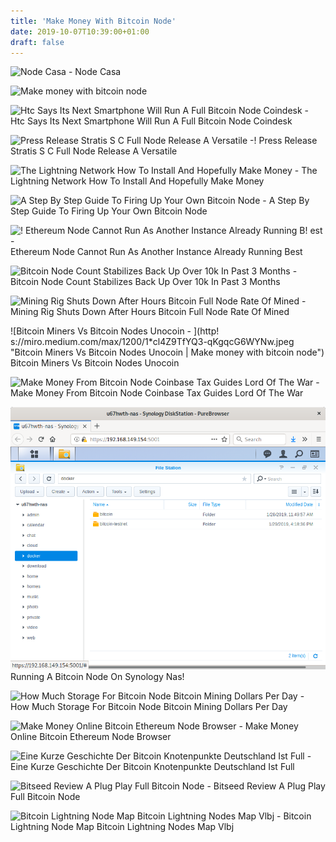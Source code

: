 ```yaml
---
title: 'Make Money With Bitcoin Node'
date: 2019-10-07T10:39:00+01:00
draft: false
---
```


![Node Casa - ](https://keys.casa/wp-content/themes/casa-marketing/resources/images/temp/NodeIllustration@2x.png "Node Casa | Make money with bitcoin node") Node Casa

![Make money with bitcoin node](https://i.redd.it/i5emu85thszy.png "Make money with bitcoin node") 

![Htc Says Its Next Smartphone Will Run A Full Bitcoin Node Coindesk - ](https://static.coindesk.com/wp-content/uploads/2019/05/Image-from-iOS-7-860x430.jpg "Htc Says Its Next Smartphone Will Run A Full Bitcoin Node Coindesk | Make money with bitcoin node") Htc Says Its Next Smartphone Will Run A Full Bitcoin Node Coindesk

![Press Release Stratis S C Full Node Release A Versatile -!    ](https://nulltx.com/wp-content/uploads/2018/12/stratis-node.png "Press Release Stratis S C Full Node Release A Versatile | Make money with bitcoin node") Press Release Stratis S C Full Node Release A Versatile

![The Lightning Network How To Install And Hopefully Make Money - ](https://miro.medium.com/max/1200/1*QHJ5kR9jrQBjO_FHwL59ww.jpeg "The Lightning Network How To Install And Hopefully Make Money | Make money with bitcoin node") The Lightning Network How To Install And Hopefully Make Money

![A Step By Step Guide To Firing Up Your Own Bitcoin Node - ](https://99bitcoins.com/wp-content/uploads/2015/12/sync-blockchain.png "A Step By Step Guide To Firing Up Your Own Bitcoin Node | Make money with bitcoin node") A Step By Step Guide To Firing Up Your Own Bitcoin Node

![!   Ethereum Node Cannot Run As Another Instance Already Running B!   est - ](https://pbs.twimg.com/media/D6TLGZbWAAIhgUi.jpg "Ethereum Node Cannot Run As Another Instance Already Running Best | Make money with bitcoin node") Ethereum Node Cannot Run As Another Instance Already Running Best

![Bitcoin Node Count Stabilizes Back Up Over 10k In Past 3 Months - ](https://bitcoinist.com/wp-content/uploads/2019/01/shutterstock_725917057.jpg "Bitcoin Node Count Stabilizes Back Up Over 10k In Past 3 Months | Make money with bitcoin node") Bitcoin Node Count Stabilizes Back Up Over 10k In Past 3 Months

![Mining Rig Shuts Down After Hours Bitcoin Full Node Rate Of Mined - ](https://cdn-images-1.medium.com/max/845/1*RgV-stTR8pvSG0tLNR1FRQ.png "Mining Rig Shuts Down After Hours Bitcoin Full Node Rate Of Mined | Make money with bitcoin node") Mining Rig Shuts Down After Hours Bitcoin Full Node Rate Of Mined

![Bitcoin Miners Vs Bitcoin Nodes Unocoin - ](http!   s://miro.medium.com/max/1200/1*cl4Z9TfYQ3-qKgqcG6WYNw.jpeg "Bitcoin Miners Vs Bitcoin Nodes Unocoin | Make money with bitcoin node") Bitcoin Miners Vs Bitcoin Nodes Unocoin

![Make Money From Bitcoin Node Coinbase Tax Guides Lord Of The War - ](https://i.pinimg.com/736x/c2/30/af/c230af6060682dfd814e1836d50b1eb3.jpg "Make Money From Bitcoin Node Coinbase Tax Guides Lord Of The War | Make money with bitcoin node") Make Money From Bitcoin Node Coinbase Tax Guides Lord Of The War

![Running A Bitcoin Node On Synology Nas - ](https://raw.githubusercontent.com/BitcoinDeveloperNetwork/tutorials/master/running-a-node-on-synology/images/CdpkwsY.png "Running A Bitcoin Node On Synology Nas | Make money with bitcoin node") Running A Bitcoin Node On Synology Nas!

![How Much Storage For Bitcoin Node Bitcoin Mining Dollars Per Day - ](https://i.imgur.com/2IYdsqU.png "How Much Storage For Bitcoin Node Bitcoin Mining Dollars Per Day | Make money with bitcoin node") How Much Storage For Bitcoin Node Bitcoin Mining Dollars Per Day

![Make Money Online Bitcoin Ethereum Node Browser - ](https://i.stack.imgur.com/J19L9.png "Make Money Online Bitcoin Ethereum Node Browser | Make money with bitcoin node") Make Money Online Bitcoin Ethereum Node Browser

![Eine Kurze Geschichte Der Bitcoin Knotenpunkte Deutschland Ist Full - ](https://www.btc-echo.de/wp-content/uploads/2019/01/Full-Node_shutterstock_1089375989-680x405.jpg "Eine Kurze Geschichte Der Bitcoin Knotenpunkte Deutschland Ist Full | Make money with bitcoin node") Eine Kurze Geschichte Der Bitcoin Knotenpunkte Deutschland Ist Full

![Bitseed Review A Plug Play Full Bitcoin Node - ](https://99bitcoins.com/wp-content/uploads/2017/01/Bitseed-node-status.png "Bitseed Review A Plug Play Full Bitcoin Node | Make money with bitcoin node") Bitseed Review A Plug Play Full Bitcoin Node

![Bitcoin Lightning Node Map Bitcoin Lightning Nodes Map Vlbj - ](http://airwalker-ev.de/img/5a7bd6a387950040e43e90cd37ef8a6f.png "Bitcoin Lightning Node Map Bitcoin Lightning Nodes Map Vlbj | Make money with bitcoin node") Bitcoin Lightning Node Map Bitcoin Lightning Nodes Map Vlbj